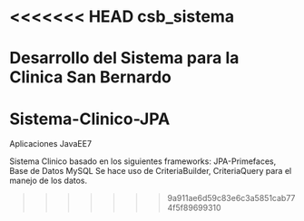 <<<<<<< HEAD
csb_sistema
===========

Desarrollo del Sistema para la Clinica San Bernardo
=======
Sistema-Clinico-JPA
============

Aplicaciones JavaEE7

Sistema Clinico basado en los siguientes frameworks: JPA-Primefaces, Base de Datos MySQL
Se hace uso de CriteriaBuilder, CriteriaQuery para el manejo de los datos.
>>>>>>> 9a911ae6d59c83e6c3a5851cab774f5f89699310
